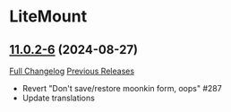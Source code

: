 # LiteMount

## [11.0.2-6](https://github.com/xod-wow/LiteMount/tree/11.0.2-6) (2024-08-27)
[Full Changelog](https://github.com/xod-wow/LiteMount/compare/11.0.2-5...11.0.2-6) [Previous Releases](https://github.com/xod-wow/LiteMount/releases)

- Revert "Don't save/restore moonkin form, oops" #287  
- Update translations  
